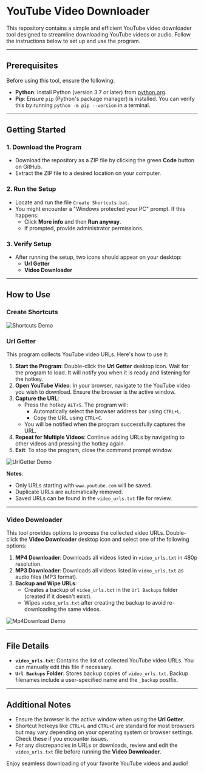 # YouTube Video Downloader

This repository contains a simple and efficient YouTube video downloader tool designed to streamline downloading YouTube videos or audio. Follow the instructions below to set up and use the program.

---

## Prerequisites

Before using this tool, ensure the following:

- **Python**: Install Python (version 3.7 or later) from [python.org](https://www.python.org/downloads/).
- **Pip**: Ensure `pip` (Python's package manager) is installed. You can verify this by running `python -m pip --version` in a terminal.

---

## Getting Started

### 1. **Download the Program**
- Download the repository as a ZIP file by clicking the green **Code** button on GitHub.
- Extract the ZIP file to a desired location on your computer.

### 2. **Run the Setup**
- Locate and run the file `Create Shortcuts.bat`.  
- You might encounter a "Windows protected your PC" prompt. If this happens:
  - Click **More info** and then **Run anyway**.
  - If prompted, provide administrator permissions.

### 3. **Verify Setup**
- After running the setup, two icons should appear on your desktop:
  - **Url Getter**
  - **Video Downloader**

---

## How to Use

### **Create Shortcuts**

![Shortcuts Demo](https://i.imgur.com/Mkcps4C.gif)

### **Url Getter**
This program collects YouTube video URLs. Here's how to use it:

1. **Start the Program**: Double-click the **Url Getter** desktop icon. Wait for the program to load. It will notify you when it is ready and listening for the hotkey.
2. **Open YouTube Video**: In your browser, navigate to the YouTube video you wish to download. Ensure the browser is the active window.
3. **Capture the URL**:
   - Press the hotkey `ALT+S`. The program will:
     - Automatically select the browser address bar using `CTRL+L`.
     - Copy the URL using `CTRL+C`.
   - You will be notified when the program successfully captures the URL.
4. **Repeat for Multiple Videos**: Continue adding URLs by navigating to other videos and pressing the hotkey again.
5. **Exit**: To stop the program, close the command prompt window.

![UrlGetter Demo](https://i.imgur.com/7S4xwDS.gif)

**Notes**: 
- Only URLs starting with `www.youtube.com` will be saved.
- Duplicate URLs are automatically removed.
- Saved URLs can be found in the `video_urls.txt` file for review.

---

### **Video Downloader**
This tool provides options to process the collected video URLs. Double-click the **Video Downloader** desktop icon and select one of the following options:

1. **MP4 Downloader**: Downloads all videos listed in `video_urls.txt` in 480p resolution.
2. **MP3 Downloader**: Downloads all videos listed in `video_urls.txt` as audio files (MP3 format).
3. **Backup and Wipe URLs**: 
   - Creates a backup of `video_urls.txt` in the `Url Backups` folder (created if it doesn't exist).
   - Wipes `video_urls.txt` after creating the backup to avoid re-downloading the same videos.

![Mp4Download Demo](https://i.imgur.com/b9L6lvm.gif)

---

## File Details

- **`video_urls.txt`**: Contains the list of collected YouTube video URLs. You can manually edit this file if necessary.
- **`Url Backups` Folder**: Stores backup copies of `video_urls.txt`. Backup filenames include a user-specified name and the `_backup` postfix.

---

## Additional Notes

- Ensure the browser is the active window when using the **Url Getter**.
- Shortcut hotkeys like `CTRL+L` and `CTRL+C` are standard for most browsers but may vary depending on your operating system or browser settings. Check these if you encounter issues.
- For any discrepancies in URLs or downloads, review and edit the `video_urls.txt` file before running the **Video Downloader**.

Enjoy seamless downloading of your favorite YouTube videos and audio!
